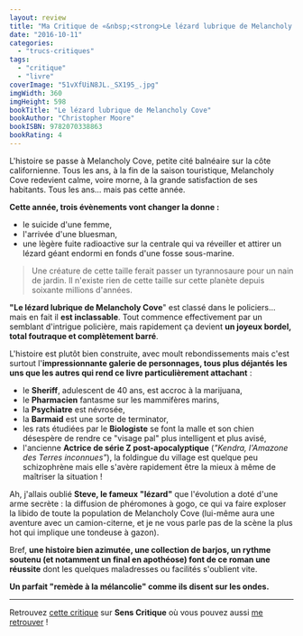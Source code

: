 ```yaml
---
layout: review
title: "Ma Critique de «&nbsp;<strong>Le lézard lubrique de Melancholy Cove</strong>&nbsp;» de <em>Christopher Moore</em>"
date: "2016-10-11"
categories: 
  - "trucs-critiques"
tags: 
  - "critique"
  - "livre"
coverImage: "51vXfUiN8JL._SX195_.jpg"
imgWidth: 360
imgHeight: 598
bookTitle: "Le lézard lubrique de Melancholy Cove"
bookAuthor: "Christopher Moore"
bookISBN: 9782070338863  
bookRating: 4
---
```


L'histoire se passe à Melancholy Cove, petite cité balnéaire sur la côte californienne. Tous les ans, à la fin de la saison touristique, Melancholy Cove redevient calme, voire morne, à la grande satisfaction de ses habitants. Tous les ans... mais pas cette année.

**Cette année, trois évènements vont changer la donne :**

- le suicide d'une femme,
- l'arrivée d'une bluesman,
- une lègère fuite radioactive sur la centrale qui va réveiller et attirer un lézard géant endormi en fonds d'une fosse sous-marine.

<blockquote class="citation">Une créature de cette taille ferait passer un tyrannosaure pour un nain de jardin. Il n'existe rien de cette taille sur cette planète depuis soixante millions d'années.</blockquote>

**"Le lézard lubrique de Melancholy Cove**" est classé dans le policiers... mais en fait il **est inclassable**. Tout commence effectivement par un semblant d'intrigue policière, mais rapidement ça devient **un joyeux bordel, total foutraque et complètement barré**.

L'histoire est plutôt bien construite, avec moult rebondissements mais c'est surtout l'**impressionnante galerie de personnages, tous plus déjantés les uns que les autres qui rend ce livre particulièrement attachant** :

- le **Sheriff**, adulescent de 40 ans, est accroc à la marijuana,
- le **Pharmacien** fantasme sur les mammifères marins,
- la **Psychiatre** est névrosée,
- la **Barmaid** est une sorte de terminator,
- les rats étudiées par le **Biologiste** se font la malle et son chien désespère de rendre ce "visage pal" plus intelligent et plus avisé,
- l'ancienne **Actrice de série Z post-apocalyptique** (_"Kendra, l'Amazone des Terres inconnues"_), la foldingue du village est quelque peu schizophrène mais elle s'avère rapidement être la mieux à même de maîtriser la situation !

Ah, j'allais oublié **Steve, le fameux "lézard"** que l'évolution a doté d'une arme secrète : la diffusion de phéromones à gogo, ce qui va faire exploser la libido de toute la population de Melancholy Cove (lui-même aura une aventure avec un camion-citerne, et je ne vous parle pas de la scène la plus hot qui implique une tondeuse à gazon).

Bref, **une histoire bien azimutée, une collection de barjos, un rythme soutenu (et notamment un final en apothéose) font de ce roman une réussite** dont les quelques maladresses ou facilités s'oublient vite.

**Un parfait "remède à la mélancolie" comme ils disent sur les ondes.**

* * *

Retrouvez [cette critique](http://www.senscritique.com/livre/Le_lezard_lubrique_de_Melancholy_Cove/critique/107096646) sur **Sens Critique** où vous pouvez aussi [me retrouver](http://www.senscritique.com/Arnaud_Malon) !
